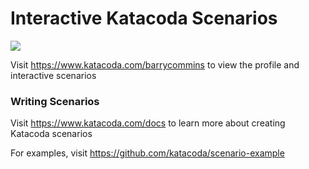 # Interactive Katacoda Scenarios

[![](http://shields.katacoda.com/katacoda/barrycommins/count.svg)](https://www.katacoda.com/barrycommins "Get your profile on Katacoda.com")

Visit https://www.katacoda.com/barrycommins to view the profile and interactive scenarios

### Writing Scenarios
Visit https://www.katacoda.com/docs to learn more about creating Katacoda scenarios

For examples, visit https://github.com/katacoda/scenario-example
